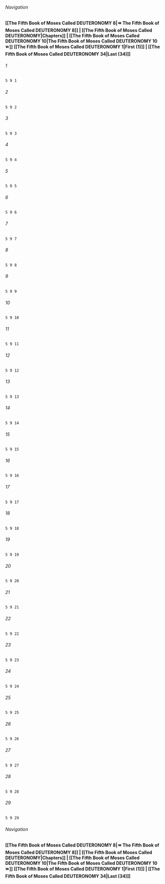 
###### Navigation
**[[The Fifth Book of Moses Called DEUTERONOMY 8|⏪ The Fifth Book of Moses Called DEUTERONOMY 8]] | [[The Fifth Book of Moses Called DEUTERONOMY|Chapters]] | [[The Fifth Book of Moses Called DEUTERONOMY 10|The Fifth Book of Moses Called DEUTERONOMY 10 ⏩]]**
**[[The Fifth Book of Moses Called DEUTERONOMY 1|First (1)]] | [[The Fifth Book of Moses Called DEUTERONOMY 34|Last (34)]]**

###### 1
``` verse
5 9 1 
```
###### 2
``` verse
5 9 2 
```
###### 3
``` verse
5 9 3 
```
###### 4
``` verse
5 9 4 
```
###### 5
``` verse
5 9 5 
```
###### 6
``` verse
5 9 6 
```
###### 7
``` verse
5 9 7 
```
###### 8
``` verse
5 9 8 
```
###### 9
``` verse
5 9 9 
```
###### 10
``` verse
5 9 10 
```
###### 11
``` verse
5 9 11 
```
###### 12
``` verse
5 9 12 
```
###### 13
``` verse
5 9 13 
```
###### 14
``` verse
5 9 14 
```
###### 15
``` verse
5 9 15 
```
###### 16
``` verse
5 9 16 
```
###### 17
``` verse
5 9 17 
```
###### 18
``` verse
5 9 18 
```
###### 19
``` verse
5 9 19 
```
###### 20
``` verse
5 9 20 
```
###### 21
``` verse
5 9 21 
```
###### 22
``` verse
5 9 22 
```
###### 23
``` verse
5 9 23 
```
###### 24
``` verse
5 9 24 
```
###### 25
``` verse
5 9 25 
```
###### 26
``` verse
5 9 26 
```
###### 27
``` verse
5 9 27 
```
###### 28
``` verse
5 9 28 
```
###### 29
``` verse
5 9 29 
```

###### Navigation
**[[The Fifth Book of Moses Called DEUTERONOMY 8|⏪ The Fifth Book of Moses Called DEUTERONOMY 8]] | [[The Fifth Book of Moses Called DEUTERONOMY|Chapters]] | [[The Fifth Book of Moses Called DEUTERONOMY 10|The Fifth Book of Moses Called DEUTERONOMY 10 ⏩]]**
**[[The Fifth Book of Moses Called DEUTERONOMY 1|First (1)]] | [[The Fifth Book of Moses Called DEUTERONOMY 34|Last (34)]]**

